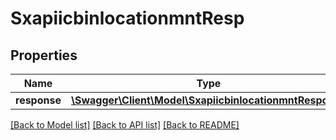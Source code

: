 # SxapiicbinlocationmntResp

## Properties
Name | Type | Description | Notes
------------ | ------------- | ------------- | -------------
**response** | [**\Swagger\Client\Model\SxapiicbinlocationmntResponse**](SxapiicbinlocationmntResponse.md) |  | [optional] 

[[Back to Model list]](../README.md#documentation-for-models) [[Back to API list]](../README.md#documentation-for-api-endpoints) [[Back to README]](../README.md)


